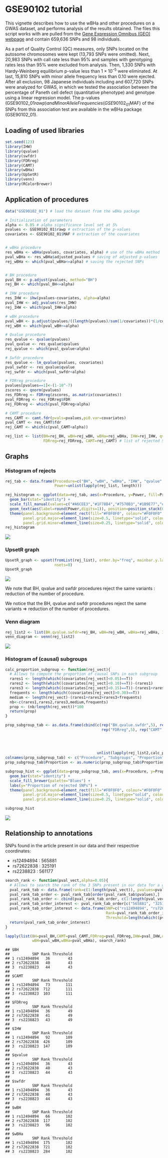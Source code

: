 # GSE90102 tutorial

This vignette describes how to use the wBHa and other procedures on a
GWAS dataset, and performs analysis of the results obtained. The files
this script works with are pulled from the [Gene Expression Omnibus
(GEO)
webpage](https://www.ncbi.nlm.nih.gov/geo/query/acc.cgi?acc=GSE90102)
and contain 659,636 SNPs and 98 individuals.

As a part of Quality Control (QC) measures, only SNPs located on the
autosome chromosomes were kept (13,793 SNPs were omitted). Next, 20,983
SNPs with call rate less than 95% and samples with genotyping rates less
than 95% were excluded from analysis. Then, 1,330 SNPs with
Hardy-Weinberg equilibrium p-value less than 1 × 10<sup>–5</sup> were
eliminated. At last, 15,810 SNPs with minor allele frequency less than
0.10 were ejected. After all exclusion, 98 Japanese individuals
including and 607,720 SNPs were analyzed for GWAS, in which we tested
the association between the percentage of Paneth cell defect
(quantitative phenotype) and genotype using a linear regression model.
The p-values (GSE90102_01$rawp) and Minor Allele Frequencies
(GSE90102_01$MAF) of the SNPs from this association test are available
in the wBHa package (GSE90102_01).

## Loading of used libraries

``` r
set.seed(123)
library(IHW)
library(qvalue)
library(swfdr)
library(FDRreg)
library(CAMT)
library(wBHa)
library(UpSetR)
library(venn)
library(RColorBrewer)
```

## Application of procedures

``` r
data("GSE90102_01") # load the dataset from the wBHa package

# Initialization of parameters
alpha <- 0.05 # alpha significance level set at 5%
pvalues <- GSE90102_01$rawp # extraction of the p-values
covariates <- GSE90102_01$MAF # extraction of the covariates


# wBHa procedure
res_wBHa <- wBHa(pvalues, covariates, alpha) # use of the wBHa method 
pval_wBHa <- res_wBHa$adjusted_pvalues # saving of adjusted p-values
rej_wBHa <- which(pval_wBHa<=alpha) # saving the rejected SNPs


# BH procedure 
pval_BH <- p.adjust(pvalues, method="BH")
rej_BH <- which(pval_BH<=alpha)

# IHW procedure
res_IHW <- ihw(pvalues~covariates, alpha=alpha)
pval_IHW <- adj_pvalues(res_IHW)
rej_IHW <- which(pval_IHW<alpha)

# wBH procedure
pval_wBH <- p.adjust(pvalues/((length(pvalues)/sum(1/covariates))*(1/covariates)), method="BH") 
rej_wBH <- which(pval_wBH<=alpha)

# Qvalue procedure
res_qvalue <- qvalue(pvalues) 
pval_qvalue <- res_qvalue$qvalues
rej_qvalue <- which(pval_qvalue<alpha)

# Swfdr procedure
res_qvalue <- lm_qvalue(pvalues, covariates) 
pval_swfdr <- res_qvalue$qvalue
rej_swfdr <- which(pval_swfdr<alpha)

# FDRreg procedure
pvalues[pvalues==1]<-(1-10^-7) 
zscores <- qnorm(pvalues)
res_FDRreg <- FDRreg(zscores, as.matrix(covariates))
pval_FDRreg <- res_FDRreg$FDR
rej_FDRreg <- which(pval_FDRreg<alpha)

# CAMT procedure
res_CAMT <- camt.fdr(pvals=pvalues,pi0.var=covariates)
pval_CAMT <- res_CAMT$fdr
rej_CAMT <- which(c(pval_CAMT<alpha))

rej_list <- list(BH=rej_BH, wBH=rej_wBH, wBHa=rej_wBHa, IHW=rej_IHW, qvalue=rej_qvalue, swfdr=rej_swfdr, 
                 FDRreg=rej_FDRreg, CAMT=rej_CAMT) # list of rejected SNPs for each procedure
```

## Graphs

### Histogram of rejects

``` r
rej_tab <- data.frame(Procedure=c("BH", "wBH", "wBHa", "IHW", "qvalue", "swfdr", "FDRreg", "CAMT"), 
                      Power=unlist(lapply(rej_list, length)))

rej_histogram <- ggplot(data=rej_tab, aes(x=Procedure, y=Power, fill=Procedure)) + 
  geom_bar(stat="identity") + 
  scale_fill_manual(values=c("#A6CEE3","#1F78B4","#7570B3","#1B9E77","#DADAEB","#D9D9D9","#E69F00","#E31A1C")) + 
  geom_text(aes(label=round(Power,digits=1)), position=position_stack(0.5), color="white", fontface=c("bold")) + 
  theme(panel.background=element_rect(fill="#F0F0F0", colour="#F0F0F0", size=0.5, linetype="solid"), 
        panel.grid.major=element_line(size=0.5, linetype="solid", colour="white"), 
        panel.grid.minor=element_line(size=0.25, linetype="solid", colour="white"))
rej_histogram
```

<img src="GSE90102_files/figure-markdown_github/Histogram_rejects-1.png" style="display: block; margin: auto;" />

### UpsetR graph

``` r
UpsetR_graph <- upset(fromList(rej_list), order.by="freq", mainbar.y.label="SNP", sets.x.label="Nb of rejections", 
                      nsets=8)
UpsetR_graph
```

<img src="GSE90102_files/figure-markdown_github/UpsetR-1.png" style="display: block; margin: auto;" />

We note that BH, qvalue and swfdr procedures reject the same variants :
reduction of the number of procedure.

We notice that the BH, qvalue and swfdr procedures reject the same
variants ⇒ reduction of the number of procedures.

### Venn diagram

``` r
rej_list2 <- list(BH.qvalue.swfdr=rej_BH, wBH=rej_wBH, wBHa=rej_wBHa, IHW=rej_IHW, FDRreg=rej_FDRreg, CAMT=rej_CAMT)
venn_diagram <- venn(rej_list2)
```

<img src="GSE90102_files/figure-markdown_github/Venn-1.png" style="display: block; margin: auto;" />

### Histogram of (causal) subgroups

``` r
calc_proportion_subgroup <- function(rej_vect){
  # Allows to compute the proportion of causal SNPs in each subgroup
  rares1 <- length(which((covariates[rej_vect]<0.05)==T))
  rares2 <- length(which((covariates[rej_vect]<0.10)==T))-(rares1)
  rares3 <- length(which((covariates[rej_vect]<0.15)==T))-(rares1+rares2)
  frequents <- length(which((covariates[rej_vect]>0.30)==T))
  medium <- length(rej_vect)-(rares1+rares2+rares3+frequents)
  nb<-c(rares1,rares2,rares3,medium,frequents)
  prop <- (nb/length(rej_vect))*100
  return(prop)
}

prop_subgroup_tab <- as.data.frame(cbind(c(rep("BH.qvalue.swfdr",5), rep("wBH",5), rep("wBHa",5), rep("IHW",5),
                                           rep("FDRreg",5), rep("CAMT",5)),c("5.Rare (MAF<0.05)", 
                                                                             "4.Rare (0.05<MAF<0.1)",
                                                                             "3.Rare (0.1<MAF<0.15)", 
                                                                             "2.Medium (0.15<MAF<0.3)", 
                                                                             "1.Frequent (0.3<MAF)"), 
                                         unlist(lapply(rej_list2,calc_proportion_subgroup))))
colnames(prop_subgroup_tab) <- c("Procedure", "Subgroups", "Proportion")
prop_subgroup_tab$Proportion <- as.numeric(prop_subgroup_tab$Proportion)

subgroup_hist <- ggplot(data=prop_subgroup_tab, aes(x=Procedure, y=Proportion, fill=Subgroups)) +
  geom_bar(stat="identity") + 
  scale_fill_brewer(palette="Blues") +
  labs(y="Proportion of rejected SNPs") +
  theme(panel.background=element_rect(fill="#F0F0F0", colour="#F0F0F0", size=0.5, linetype="solid"), 
        panel.grid.major=element_line(size=0.5, linetype="solid", colour="white"), 
        panel.grid.minor=element_line(size=0.25, linetype="solid", colour="white"))

subgroup_hist
```

<img src="GSE90102_files/figure-markdown_github/Histogram_subgoups-1.png" style="display: block; margin: auto;" />

## Relationship to annotations

SNPs found in the article present in our data and their respective
coordinates:

-   rs12494894 : 565881
-   rs72622838 : 325191
-   rs2238823 : 561177

``` r
search_rank <- function(pval_vect,alpha=0.05){
  # Allows to search the rank of the 3 SNPs present in our data for a given procedure
  pval_rank_tab <- data.frame(rank=c(1:length(pval_vect)), pvalues=pval_vect)
  pval_rank_tab_order <- pval_rank_tab[order(pval_rank_tab$pvalues),]
  pval_rank_tab_order <- cbind(pval_rank_tab_order, c(1:length(pval_vect)))
  pval_rank_tab_order_interest <- pval_rank_tab_order[c("565881", "325191", "561177"),] 
  pval_rank_tab_order_interest <- data.frame(SNP=c("rs12494894", "rs72622838", "rs2238823"), 
                                             Rank=pval_rank_tab_order_interest[,3], 
                                             Threshold=length(which((pval_vect<alpha))))
  return(pval_rank_tab_order_interest)
}

lapply(list(BH=pval_BH,CAMT=pval_CAMT,FDRreg=pval_FDRreg,IHW=pval_IHW,qvalue=pval_qvalue,swfdr=pval_swfdr,
            wBH=pval_wBH,wBHa=pval_wBHa), search_rank)
```

    ## $BH
    ##          SNP Rank Threshold
    ## 1 rs12494894   36        43
    ## 2 rs72622838   40        43
    ## 3  rs2238823   44        43
    ## 
    ## $CAMT
    ##          SNP Rank Threshold
    ## 1 rs12494894   73       111
    ## 2 rs72622838  712       111
    ## 3  rs2238823  103       111
    ## 
    ## $FDRreg
    ##          SNP Rank Threshold
    ## 1 rs12494894   36        49
    ## 2 rs72622838   41        49
    ## 3  rs2238823   43        49
    ## 
    ## $IHW
    ##          SNP Rank Threshold
    ## 1 rs12494894   92       109
    ## 2 rs72622838  426       109
    ## 3  rs2238823  147       109
    ## 
    ## $qvalue
    ##          SNP Rank Threshold
    ## 1 rs12494894   36        43
    ## 2 rs72622838   40        43
    ## 3  rs2238823   44        43
    ## 
    ## $swfdr
    ##          SNP Rank Threshold
    ## 1 rs12494894   36        43
    ## 2 rs72622838   40        43
    ## 3  rs2238823   44        43
    ## 
    ## $wBH
    ##          SNP Rank Threshold
    ## 1 rs12494894   66       102
    ## 2 rs72622838  117       102
    ## 3  rs2238823   96       102
    ## 
    ## $wBHa
    ##          SNP Rank Threshold
    ## 1 rs12494894  175       102
    ## 2 rs72622838  721       102
    ## 3  rs2238823  284       102
